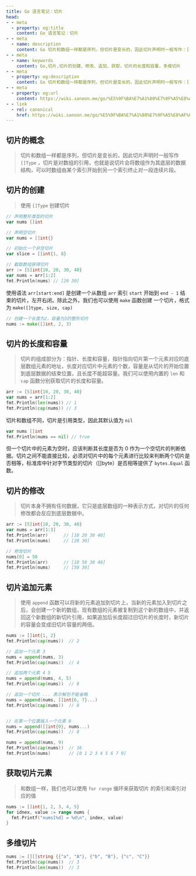 ```yaml
---
title: Go 语言笔记：切片
head:
- - meta
  - property: og:title
    content: Go 语言笔记：切片
- - meta
  - name: description
    content: Go 切片和数组一样都是序列，但切片是变长的，因此切片声明时一般写作：[]Type ，切片是对数组的引用，也就是说切片会将数组作为其底层的数据结构，可以时数组由某个索引开始到另一个索引终止对一段连续片段
- - meta
  - name: keywords
    content: Go,切片,切片的创建、修改、追加、获取，切片的长度和容量，多维切片
- - meta
  - property: og:description
    content: Go 切片和数组一样都是序列，但切片是变长的，因此切片声明时一般写作：[]Type ，切片是对数组的引用，也就是说切片会将数组作为其底层的数据结构，可以时数组由某个索引开始到另一个索引终止对一段连续片段
- - meta
  - property: og:url
    content: https://wiki.sanoon.me/go/%E5%9F%BA%E7%A1%80%E7%9F%A5%E8%AF%86/%E5%88%87%E7%89%87
- - link
  - rel: canonical
    href: https://wiki.sanoon.me/go/%E5%9F%BA%E7%A1%80%E7%9F%A5%E8%AF%86/%E5%88%87%E7%89%87
---
```


## 切片的概念

> 切片和数组一样都是序列，但切片是变长的，因此切片声明时一般写作 `[]Type` ，切片是对数组的引用，也就是说切片会将数组作为其底层的数据结构，可以时数组由某个索引开始到另一个索引终止对一段连续片段。

## 切片的创建

> 使用 `[]Type` 创建切片

```go
// 声明整形类型的切片
var nums []int

// 声明空切片
var nums = []int{}

// 初始化一个非空切片
var slice = []int{1, 8}

// 截取数组获得切片
arr := [5]int{10, 20, 30, 40}
var nums = arr[1:2]
fmt.Println(nums) // [20 30]
```

使用语法 `arr[start:end]`   是创建一个从数组 `arr` 索引 `start` 开始到 `end - 1` 结束的切片，左开右闭。除此之外，我们也可以使用 `make` 函数创建 一个切片，格式为 `make([]type, size, cap)`

```go
// 创建一个长度为2，容量为3的整形切片
nums := make([]int, 2, 3)
```

## 切片的长度和容量

> 切片的组成部分为：指针、长度和容量，指针指向切片第一个元素对应的底层数组元素的地址，长度对应切片中元素的个数，容量是从切片的开始位置到底层数据的结束位置，且长度不能超容量。我们可以使用内置的 `len` 和 `cap` 函数分别获取切片的长度和容量。

```go
arr := [5]int{10, 20, 30, 40}
var nums = arr[1:2]
fmt.Println(len(nums)) // 1
fmt.Println(cap(nums)) // 3
```

切片和数组不同，切片是引用类型，因此其默认值为 `nil`

```go
var nums []int
fmt.Println(nums == nil) // true
```

但一个切片中的元素为空时，应该判断其长度是否为 0 作为一个空切片的判断依据。切片之间不能直接比较，必须对切片中的每个元素进行比较来判断两个切片是否相等，标准库中针对字节类型的切片（[]byte）是否相等提供了 `bytes.Equal` 函数。

## 切片的修改

> 切片本身不拥有任何数据，它只是底层数组的一种表示方式，对切片的任何修改都会反应到底层数据中。

```go
arr := [5]int{10, 20, 30, 40}
var nums = arr[1:3]
fmt.Println(arr)      // [10 20 30 40]
fmt.Println(nums)     // [20 30]

// 修改切片
nums[0] = 50
fmt.Println(arr)      // [10 50 30 40]
fmt.Println(nums)     // [50 30]
```

## 切片追加元素

> 使用 `append` 函数可以将新的元素追加到切片上，当新的元素加入到切片之后，会创建一个新的数组，现有数组的元素被复制到这个新的数组中，并返回这个新数组的新切片引用，如果追加后长度超过旧切片的长度时，新切片的容量会变成旧切片容量的两倍。

```go
nums := []int{1, 2}
fmt.Println(cap(nums))  // 2

// 追加一个元素 3
nums = append(nums, 3)
fmt.Println(cap(nums))  // 4

// 追加两个元素 4 5
nums = append(nums, 4, 5)
fmt.Println(cap(nums))  // 8

// 追加一个切片 ... 表示解包不能省略
nums = append(nums, []int{6, 7}...)
fmt.Println(cap(nums))  // 8


// 在第一个位置插入一个元素 0
nums = append([]int{0}, nums...)
fmt.Println(cap(nums))  // 8

nums = append(nums, 9)
fmt.Println(cap(nums))  // 16
fmt.Println(nums)       // [0 1 2 3 4 5 6 7 9]
```

## 获取切片元素

> 和数组一样，我们也可以使用 `for range` 循环来获取切片 的索引和索引对应的值

```go
nums := []int{1, 2, 3, 4, 5}
for idnex, value := range nums {
  fmt.Printf("nums[%d] = %d\n", index, value)
}
```

## 多维切片

```go
nums := [][]string {{"a", "A"}, {"b", "B"}, {"c", "C"}}
fmt.Println(cap(nums))  // 3
fmt.Println(len(nums))  // 3
```

